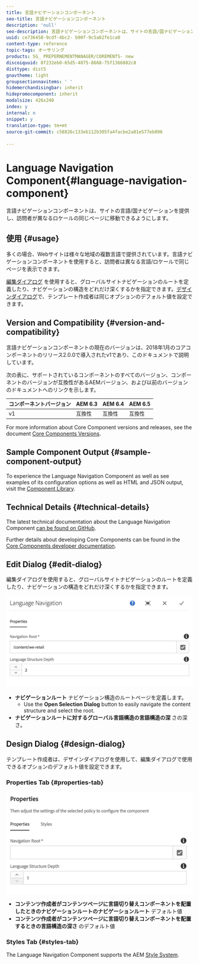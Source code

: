 ```yaml
---
title: 言語ナビゲーションコンポーネント
seo-title: 言語ナビゲーションコンポーネント
description: 'null'
seo-description: 言語ナビゲーションコンポーネントは、サイトの言語/国ナビゲーションを提供し、訪問者が異なるロケールの同じページに移動できるようにします。
uuid: ce736458-9cdf-4bc2- b90f-9c5a62fe1ca0
content-type: reference
topic-tags: オーサリング
products: SG_ PREPERNEMENTMANAGER/COREMENTS- new
discoiquuid: 8f232eb0-65d5-4075-8668-75f1366882c8
disttype: dist5
gnavtheme: light
groupsectionnavitems: ' '
hidemerchandisingbar: inherit
hidepromocomponent: inherit
modalsize: 426x240
index: y
internal: n
snippet: y
translation-type: tm+mt
source-git-commit: c58826c133eb112b305fa4facbe2a81e577eb896

---
```



# Language Navigation Component{#language-navigation-component}

言語ナビゲーションコンポーネントは、サイトの言語/国ナビゲーションを提供し、訪問者が異なるロケールの同じページに移動できるようにします。

## 使用 {#usage}

多くの場合、Webサイトは様々な地域の複数言語で提供されています。言語ナビゲーションコンポーネントを使用すると、訪問者は異なる言語/ロケールで同じページを表示できます。

[編集ダイアログ](#edit-dialog) を使用すると、グローバルサイトナビゲーションのルートを定義したり、ナビゲーションの構造をどれだけ深くするかを指定できます。[デザインダイアログ](#design-dialog)で、テンプレート作成者は同じオプションのデフォルト値を設定できます。

## Version and Compatibility {#version-and-compatibility}

言語ナビゲーションコンポーネントの現在のバージョンは、2018年1月のコアコンポーネントのリリース2.0.0で導入されたv1であり、このドキュメントで説明しています。

次の表に、サポートされているコンポーネントのすべてのバージョン、コンポーネントのバージョンが互換性があるAEMバージョン、および以前のバージョンのドキュメントへのリンクを示します。

| コンポーネントバージョン | AEM 6.3 | AEM 6.4 | AEM 6.5 |
|--- |--- |--- |--- |
| v1 | 互換性 | 互換性 | 互換性 |


For more information about Core Component versions and releases, see the document [Core Components Versions](versions.md).

## Sample Component Output {#sample-component-output}

To experience the Language Navigation Component as well as see examples of its configuration options as well as HTML and JSON output, visit the [Component Library](http://opensource.adobe.com/aem-core-wcm-components/library/languagenavigation.html).

## Technical Details {#technical-details}

The latest technical documentation about the Language Navigation Component [can be found on GitHub](https://github.com/adobe/aem-core-wcm-components/blob/master/content/src/content/jcr_root/apps/core/wcm/components/languagenavigation/v1/languagenavigation).

Further details about developing Core Components can be found in the [Core Components developer documentation](developing.md).

## Edit Dialog {#edit-dialog}

編集ダイアログを使用すると、グローバルサイトナビゲーションのルートを定義したり、ナビゲーションの構造をどれだけ深くするかを指定できます。

![](assets/screen_shot_2018-01-12at133353.png)

* **ナビゲーションルート** ナビゲーション構造のルートページを定義します。
   * Use the **Open Selection Dialog** button to easily navigate the content structure and select the root.
* **ナビゲーションルートに対するグローバル言語構造の言語構造の深** さの深さ。

## Design Dialog {#design-dialog}

テンプレート作成者は、デザインダイアログを使用して、編集ダイアログで使用できるオプションのデフォルト値を設定できます。

### Properties Tab {#properties-tab}

![](assets/screen_shot_2018-01-12at133642.png)

* **コンテンツ作成者がコンテンツページに言語切り替えコンポーネントを配置したときのナビゲーションルートのナビゲーションルート** デフォルト値
* **コンテンツ作成者がコンテンツページに言語切り替えコンポーネントを配置するときの言語構造の深さ** のデフォルト値

### Styles Tab {#styles-tab}

The Language Navigation Component supports the AEM [Style System](authoring.md#component-styling).